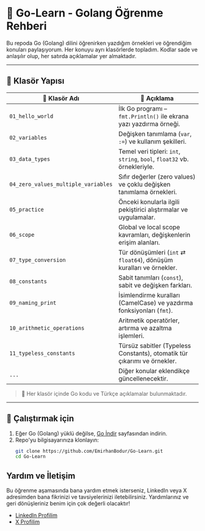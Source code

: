 # 📘 Go-Learn - Golang Öğrenme Rehberi

Bu repoda Go (Golang) dilini öğrenirken yazdığım örnekleri ve öğrendiğim konuları paylaşıyorum.
Her konuyu ayrı klasörlerde topladım.
Kodlar sade ve anlaşılır olup, her satırda açıklamalar yer almaktadır.

---

## 📁 Klasör Yapısı

| 📂 Klasör Adı                       | 📌 Açıklama                                                              |
| ----------------------------------- | ------------------------------------------------------------------------ |
| `01_hello_world`                    | İlk Go programı – `fmt.Println()` ile ekrana yazı yazdırma örneği.       |
| `02_variables`                      | Değişken tanımlama (`var`, `:=`) ve kullanım şekilleri.                  |
| `03_data_types`                     | Temel veri tipleri: `int`, `string`, `bool`, `float32` vb. örnekleriyle. |
| `04_zero_values_multiple_variables` | Sıfır değerler (zero values) ve çoklu değişken tanımlama örnekleri.      |
| `05_practice`                       | Önceki konularla ilgili pekiştirici alıştırmalar ve uygulamalar.         |
| `06_scope`                          | Global ve local scope kavramları, değişkenlerin erişim alanları.         |
| `07_type_conversion`                | Tür dönüşümleri (`int` ⇄ `float64`), dönüşüm kuralları ve örnekler.      |
| `08_constants`                      | Sabit tanımları (`const`), sabit ve değişken farkları.                   |
| `09_naming_print`                   | İsimlendirme kuralları (CamelCase) ve yazdırma fonksiyonları (`fmt`).    |
| `10_arithmetic_operations`          | Aritmetik operatörler, artırma ve azaltma işlemleri.                     |
| `11_typeless_constants`             | Türsüz sabitler (Typeless Constants), otomatik tür çıkarımı ve örnekler. |
| `...`                               | Diğer konular eklendikçe güncellenecektir.                               |

> 📌 Her klasör içinde Go kodu ve Türkçe açıklamalar bulunmaktadır.

---

## 🧪 Çalıştırmak için

1. Eğer Go (Golang) yüklü değilse, [Go İndir](https://go.dev/dl/) sayfasından indirin.
2. Repo'yu bilgisayarınıza klonlayın:
   ```bash
   git clone https://github.com/EmirhanBodur/Go-Learn.git
   cd Go-Learn
   ```

## Yardım ve İletişim

Bu öğrenme aşamasında bana yardım etmek isterseniz, LinkedIn veya X adresimden bana fikrinizi ve tavsiyelerinizi iletebilirsiniz. Yardımlarınız ve geri dönüşleriniz benim için çok değerli olacaktır!

- [LinkedIn Profilim](www.linkedin.com/in/emirhanbodur)
- [X Profilim](https://x.com/emirhanndev)
